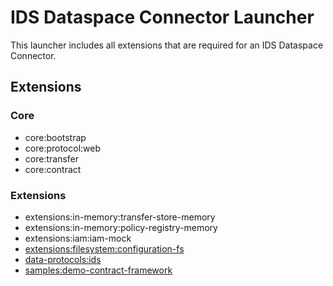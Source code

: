 # IDS Dataspace Connector Launcher

This launcher includes all extensions that are required for an IDS Dataspace Connector.

## Extensions

### Core

- core:bootstrap
- core:protocol:web
- core:transfer
- core:contract

### Extensions

- extensions:in-memory:transfer-store-memory
- extensions:in-memory:policy-registry-memory
- extensions:iam:iam-mock
- [extensions:filesystem:configuration-fs](../../extensions/filesystem/configuration-fs/README.md)
- [data-protocols:ids](../../data-protocols/ids/README.md)
- [samples:demo-contract-framework](../../samples/demo-contract-framework/README.md)